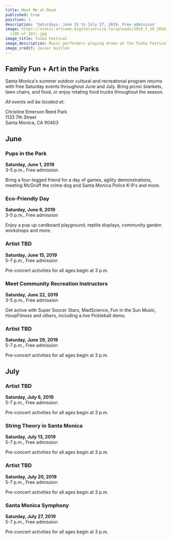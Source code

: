 ```yaml
---
title: Meet Me at Reed
published: true
position: 1
description: 'Saturdays: June 15 to July 27, 2019, Free admission'
image: https://static-artsamo.digitalservice.la/uploads/2018_5_19_2018_Meet_Me_At_Reed_Taiko_Festival_Javier_Guillen
  (195 of 281).jpg
image_title: Taiko Festival
image_description: Music performers playing drums at the Taiko Festival
image_credit: Javier Guillen
---
```


## Family Fun + Art in the Parks 

Santa Monica's summer outdoor cultural and recreational program returns with free Saturday events throughout June and July. Bring picnic blankets, lawn chairs, and food, or enjoy rotating food trucks throughout the season.

<em>All events will be located at:</em>

Christine Emerson Reed Park  
1133 7th Street  
Santa Monica, CA 90403

## June

### Pups in the Park

**Saturday, June 1, 2019**  
3-5 p.m., Free admission

Bring a four-legged friend for a day of games, agility demonstrations, meeting McGruff the crime dog and Santa Monica Police K-9's and more. 

### Eco-Friendly Day

**Saturday, June 8, 2019**  
3-5 p.m., Free admission

Enjoy a pop up cardboard playground, reptile displays, community garden workshops and more. 

### Artist TBD

**Saturday, June 15, 2019**  
5-7 p.m., Free admission

Pre-concert activities for all ages begin at 3 p.m.  

### Meet Community Recreation Instructors

**Saturday, June 22, 2019**  
3-5 p.m., Free admission

Get active with Super Soccer Stars, MadScience, Fun in the Sun Music, HoopFitness and others, including a live Pickleball demo. 

### Artist TBD

**Saturday, June 29, 2019**  
5-7 p.m., Free admission

Pre-concert activities for all ages begin at 3 p.m.

## July

### Artist TBD

**Saturday, July 6, 2019**  
5-7 p.m., Free admission

Pre-concert activities for all ages begin at 3 p.m.  

### String Theory in Santa Monica

**Saturday, July 13, 2019**  
5-7 p.m., Free admission 

Pre-concert activities for all ages begin at 3 p.m.  

### Artist TBD

**Saturday,  July 20, 2019**  
5-7 p.m., Free admission

Pre-concert activities for all ages begin at 3 p.m.  

### Santa Monica Symphony

**Saturday, July 27, 2019**  
5-7 p.m., Free admission

Pre-concert activities for all ages begin at 3 p.m.  
